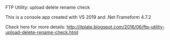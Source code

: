 FTP Utility: upload delete rename check

This is a console app created with VS 2019 and .Net Frameform 4.7.2

Check here for more details: 
http://itplate.blogspot.com/2016/06/ftp-utility-upload-delete-rename-check.html